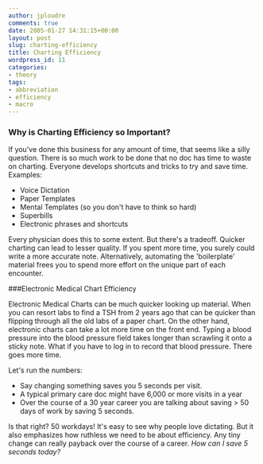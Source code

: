 ```yaml
---
author: jploudre
comments: true
date: 2005-01-27 14:31:15+00:00
layout: post
slug: charting-efficiency
title: Charting Efficiency
wordpress_id: 11
categories:
- theory
tags:
- abbreviation
- efficiency
- macro
---
```


### Why is Charting Efficiency so Important?

If you've done this business for any amount of time, that seems like a silly question. There is so much work to be done that no doc has time to waste on charting. Everyone develops shortcuts and tricks to  try and save time. Examples:

* Voice Dictation
* Paper Templates
* Mental Templates (so you don't have to think so hard)
* Superbills
* Electronic phrases and shortcuts

Every physician does this to some extent. But there's a tradeoff. Quicker charting can lead to lesser quality. If you spent more time, you surely could write a more accurate note. Alternatively, automating the 'boilerplate' material frees you to spend more effort on the unique part of each encounter.

###Electronic Medical Chart Efficiency


Electronic Medical Charts can be much quicker looking up material. When you can resort labs to find a TSH from 2 years ago that can be quicker than flipping through all the old labs of a paper chart. On the other hand, electronic charts can take a lot more time on the front end. Typing a blood pressure into the blood pressure field takes longer than scrawling it onto a sticky note. What if you have to log in to record that blood pressure. There goes more time.

Let's run the numbers:

* Say changing something saves you 5 seconds per visit.
* A typical primary care doc might have 6,000 or more visits in a year
* Over the course of a 30 year career you are talking about saving > 50 days of work by saving 5 seconds.

Is that right? 50 workdays! It's easy to see why people love dictating. But it also emphasizes how ruthless we need to be about efficiency. Any tiny change can really payback over the course of a career. *How can I save 5 seconds today?*
